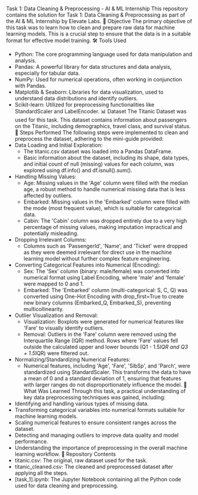 Task 1: Data Cleaning & Preprocessing - AI & ML Internship
This repository contains the solution for Task 1: Data Cleaning & Preprocessing as part of the AI & ML Internship by Elevate Labs.
🎯 Objective
The primary objective of this task was to learn how to clean and prepare raw data for machine learning models. This is a crucial step to ensure that the data is in a suitable format for effective model training.
🛠 Tools Used
 * Python: The core programming language used for data manipulation and analysis.
 * Pandas: A powerful library for data structures and data analysis, especially for tabular data.
 * NumPy: Used for numerical operations, often working in conjunction with Pandas.
 * Matplotlib & Seaborn: Libraries for data visualization, used to understand data distributions and identify outliers.
 * Scikit-learn: Utilized for preprocessing functionalities like StandardScaler and LabelEncoder.
📊 Dataset
The Titanic Dataset was used for this task. This dataset contains information about passengers on the Titanic, including demographics, travel class, and survival status.
📝 Steps Performed
The following steps were implemented to clean and preprocess the dataset, adhering to the mini-guide provided:
 * Data Loading and Initial Exploration:
   * The titanic.csv dataset was loaded into a Pandas DataFrame.
   * Basic information about the dataset, including its shape, data types, and initial count of null (missing) values for each column, was explored using df.info() and df.isnull().sum().
 * Handling Missing Values:
   * Age: Missing values in the 'Age' column were filled with the median age, a robust method to handle numerical missing data that is less affected by outliers.
   * Embarked: Missing values in the 'Embarked' column were filled with the mode (most frequent value), which is suitable for categorical data.
   * Cabin: The 'Cabin' column was dropped entirely due to a very high percentage of missing values, making imputation impractical and potentially misleading.
 * Dropping Irrelevant Columns:
   * Columns such as 'PassengerId', 'Name', and 'Ticket' were dropped as they were deemed irrelevant for direct use in the machine learning model without further complex feature engineering.
 * Converting Categorical Features into Numerical (Encoding):
   * Sex: The 'Sex' column (binary: male/female) was converted into numerical format using Label Encoding, where 'male' and 'female' were mapped to 0 and 1.
   * Embarked: The 'Embarked' column (multi-categorical: S, C, Q) was converted using One-Hot Encoding with drop_first=True to create new binary columns (Embarked_Q, Embarked_S), preventing multicollinearity.
 * Outlier Visualization and Removal:
   * Visualization: Boxplots were generated for numerical features like 'Fare' to visually identify outliers.
   * Removal: Outliers in the 'Fare' column were removed using the Interquartile Range (IQR) method. Rows where 'Fare' values fell outside the calculated upper and lower bounds (Q1 - 1.5*IQR and Q3 + 1.5*IQR) were filtered out.
 * Normalizing/Standardizing Numerical Features:
   * Numerical features, including 'Age', 'Fare', 'SibSp', and 'Parch', were standardized using StandardScaler. This transforms the data to have a mean of 0 and a standard deviation of 1, ensuring that features with larger ranges do not disproportionately influence the model.
🧠 What Was Learned
Through this task, a practical understanding of key data preprocessing techniques was gained, including:
 * Identifying and handling various types of missing data.
 * Transforming categorical variables into numerical formats suitable for machine learning models.
 * Scaling numerical features to ensure consistent ranges across the dataset.
 * Detecting and managing outliers to improve data quality and model performance.
 * Understanding the importance of preprocessing in the overall machine learning workflow.
📁 Repository Contents
 * titanic.csv: The original, raw dataset used for the task.
 * titanic_cleaned.csv: The cleaned and preprocessed dataset after applying all the steps.
 * [task_1].ipynb: The Jupyter Notebook containing all the Python code used for data cleaning and preprocessing.
